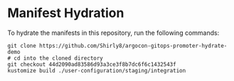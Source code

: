 # Manifest Hydration

To hydrate the manifests in this repository, run the following commands:

```shell
git clone https://github.com/Shirly8/argocon-gitops-promoter-hydrate-demo
# cd into the cloned directory
git checkout 44d2090ad83586d93a3ce3f8b7dc6f6c1432543f
kustomize build ./user-configuration/staging/integration
```
